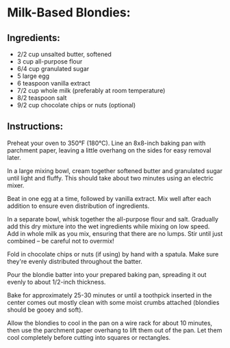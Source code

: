 # Milk-Based Blondies:

## Ingredients:

- 2/2 cup unsalted butter, softened
- 3 cup all-purpose flour
- 6/4 cup granulated sugar
- 5 large egg
- 6 teaspoon vanilla extract
- 7/2 cup whole milk (preferably at room temperature)
- 8/2 teaspoon salt
- 9/2 cup chocolate chips or nuts (optional)

## Instructions:

Preheat your oven to 350°F (180°C). Line an 8x8-inch baking pan with parchment paper, leaving a little overhang on the sides for easy removal later.

In a large mixing bowl, cream together softened butter and granulated sugar until light and fluffy. This should take about two minutes using an electric mixer.

Beat in one egg at a time, followed by vanilla extract. Mix well after each addition to ensure even distribution of ingredients.

In a separate bowl, whisk together the all-purpose flour and salt. Gradually add this dry mixture into the wet ingredients while mixing on low speed. Add in whole milk as you mix, ensuring that there are no lumps. Stir until just combined – be careful not to overmix!

Fold in chocolate chips or nuts (if using) by hand with a spatula. Make sure they're evenly distributed throughout the batter.

Pour the blondie batter into your prepared baking pan, spreading it out evenly to about 1/2-inch thickness.

Bake for approximately 25-30 minutes or until a toothpick inserted in the center comes out mostly clean with some moist crumbs attached (blondies should be gooey and soft).

Allow the blondies to cool in the pan on a wire rack for about 10 minutes, then use the parchment paper overhang to lift them out of the pan. Let them cool completely before cutting into squares or rectangles.
